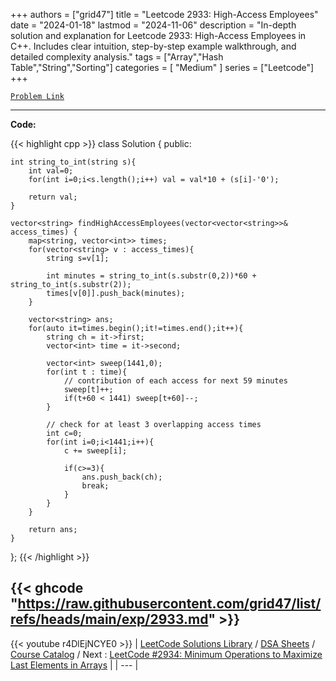 
+++
authors = ["grid47"]
title = "Leetcode 2933: High-Access Employees"
date = "2024-01-18"
lastmod = "2024-11-06"
description = "In-depth solution and explanation for Leetcode 2933: High-Access Employees in C++. Includes clear intuition, step-by-step example walkthrough, and detailed complexity analysis."
tags = ["Array","Hash Table","String","Sorting"]
categories = [
    "Medium"
]
series = ["Leetcode"]
+++



[`Problem Link`](https://leetcode.com/problems/high-access-employees/description/)

---
**Code:**

{{< highlight cpp >}}
class Solution {
public:
    
    int string_to_int(string s){
        int val=0;
        for(int i=0;i<s.length();i++) val = val*10 + (s[i]-'0');
        
        return val;
    }
    
    vector<string> findHighAccessEmployees(vector<vector<string>>& access_times) {
		map<string, vector<int>> times;
        for(vector<string> v : access_times){
            string s=v[1];
            
            int minutes = string_to_int(s.substr(0,2))*60 + string_to_int(s.substr(2));
            times[v[0]].push_back(minutes);
        }
        
        vector<string> ans;
        for(auto it=times.begin();it!=times.end();it++){
            string ch = it->first;
            vector<int> time = it->second;
            
            vector<int> sweep(1441,0);
            for(int t : time){
				// contribution of each access for next 59 minutes
                sweep[t]++;
                if(t+60 < 1441) sweep[t+60]--;
            }
            
			// check for at least 3 overlapping access times
            int c=0;
            for(int i=0;i<1441;i++){
                c += sweep[i];
                
                if(c>=3){
                    ans.push_back(ch);
                    break;
                }
            }
        }
        
        return ans;
    }
};
{{< /highlight >}}

{{< ghcode "https://raw.githubusercontent.com/grid47/list/refs/heads/main/exp/2933.md" >}}
---
{{< youtube r4DlEjNCYE0 >}}
| [LeetCode Solutions Library](https://grid47.xyz/leetcode/) / [DSA Sheets](https://grid47.xyz/sheets/) / [Course Catalog](https://grid47.xyz/courses/) / Next : [LeetCode #2934: Minimum Operations to Maximize Last Elements in Arrays](https://grid47.xyz/leetcode/solution-2934-minimum-operations-to-maximize-last-elements-in-arrays/) |
| --- |
